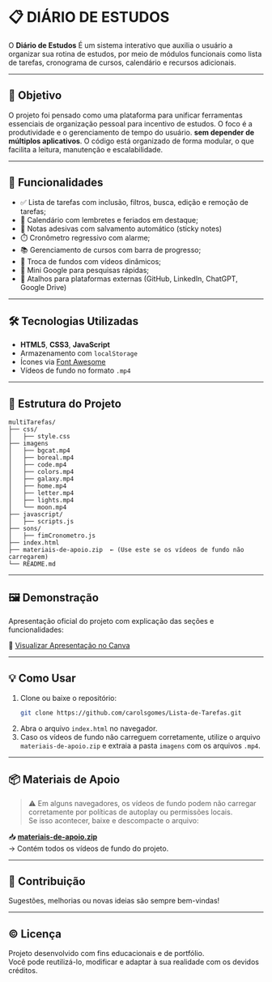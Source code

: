 # 📋 DIÁRIO DE ESTUDOS

O **Diário de Estudos** É um sistema interativo que auxilia o usuário a organizar sua rotina de estudos, por meio de módulos funcionais como lista de tarefas, cronograma de cursos, calendário e recursos adicionais.

---

## 🎯 Objetivo

O projeto foi pensado como uma plataforma para unificar ferramentas essenciais de organização pessoal para incentivo de estudos. O foco é a produtividade e o gerenciamento de tempo do usuário. **sem depender de múltiplos aplicativos**.
O código está organizado de forma modular, o que facilita a leitura, manutenção e escalabilidade. 

---

## 🧩 Funcionalidades

- ✅ Lista de tarefas com inclusão, filtros, busca, edição e remoção de tarefas;
- 📅 Calendário com lembretes e feriados em destaque;
- 📝 Notas adesivas com salvamento automático (sticky notes)
- ⏱️ Cronômetro regressivo com alarme;
- 📚 Gerenciamento de cursos com barra de progresso;
- 🎨 Troca de fundos com vídeos dinâmicos;
- 🔎 Mini Google para pesquisas rápidas;
- 🔗 Atalhos para plataformas externas (GitHub, LinkedIn, ChatGPT, Google Drive)

---

## 🛠️ Tecnologias Utilizadas

- **HTML5**, **CSS3**, **JavaScript**
- Armazenamento com `localStorage`
- Ícones via [Font Awesome](https://fontawesome.com/)
- Vídeos de fundo no formato `.mp4`

---

## 📁 Estrutura do Projeto

```
multiTarefas/
├── css/
│   ├── style.css
├── imagens
│   ├── bgcat.mp4
│   ├── boreal.mp4
│   ├── code.mp4
│   ├── colors.mp4
│   ├── galaxy.mp4
│   ├── home.mp4
│   ├── letter.mp4
│   ├── lights.mp4
│   └── moon.mp4
├── javascript/
│   ├── scripts.js
├── sons/
│   ├── fimCronometro.js
├── index.html
├── materiais-de-apoio.zip  ← (Use este se os vídeos de fundo não carregarem)
└── README.md
```

---

## 🖼️ Demonstração

Apresentação oficial do projeto com explicação das seções e funcionalidades:

🔗 [Visualizar Apresentação no Canva](https://www.canva.com/design/DAGsDWMS5sc/byauAcMrTl2SCfqkLbCVag/view?utm_content=DAGsDWMS5sc&utm_campaign=designshare&utm_medium=link2&utm_source=uniquelinks&utlId=hdaa5cac31d)

---

## 💡 Como Usar

1. Clone ou baixe o repositório:
   ```bash
   git clone https://github.com/carolsgomes/Lista-de-Tarefas.git
   ```
2. Abra o arquivo `index.html` no navegador.
3. Caso os vídeos de fundo não carreguem corretamente, utilize o arquivo `materiais-de-apoio.zip` e extraia a pasta `imagens` com os arquivos `.mp4`.

---

## 📦 Materiais de Apoio

> ⚠️ Em alguns navegadores, os vídeos de fundo podem não carregar corretamente por políticas de autoplay ou permissões locais.  
> Se isso acontecer, baixe e descompacte o arquivo:

📥 **[materiais-de-apoio.zip](./materiais-de-apoio.zip)**  
→ Contém todos os vídeos de fundo do projeto.

---

## 📌 Contribuição

Sugestões, melhorias ou novas ideias são sempre bem-vindas! 

---

## © Licença

Projeto desenvolvido com fins educacionais e de portfólio.  
Você pode reutilizá-lo, modificar e adaptar à sua realidade com os devidos créditos. 
